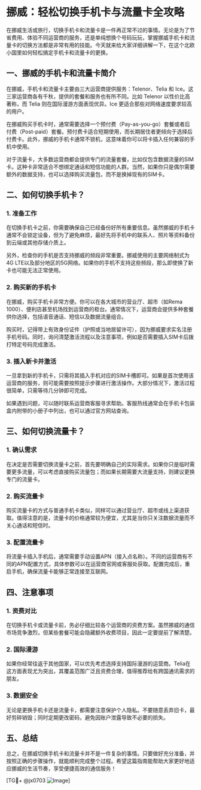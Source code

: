 # 挪威：轻松切换手机卡与流量卡全攻略

在挪威生活或旅行，切换手机卡和流量卡是一件再正常不过的事情。无论是为了节省费用、体验不同运营商的服务，还是单纯想换个号码玩玩，掌握挪威手机卡和流量卡的切换方法都是非常有用的技能。今天就来给大家详细讲解一下，在这个北欧小国里如何轻松搞定手机卡和流量卡的更换。

## 一、挪威的手机卡和流量卡简介

在挪威，手机卡和流量卡主要由三大运营商提供服务：Telenor、Telia 和 Ice。这三家运营商各有千秋，提供的套餐和服务也有所不同。比如 Telenor 以性价比高著称，而 Telia 则在国际漫游方面表现优异。Ice 更适合那些对网络速度要求较高的用户。

在挪威购买手机卡时，通常需要选择一个预付费（Pay-as-you-go）套餐或者后付费（Post-paid）套餐。预付费卡适合短期使用，而长期居住者更倾向于选择后付费卡。此外，挪威的手机卡通常不锁机，这意味着你可以将卡插入任何兼容的手机中使用。

对于流量卡，大多数运营商都会提供专门的流量套餐，比如仅包含数据流量的SIM卡。这种卡非常适合不想绑定通话和短信功能的人群。当然，如果你只是偶尔需要额外的数据支持，也可以选择购买流量包，而不是换掉现有的SIM卡。

## 二、如何切换手机卡？

### 1. 准备工作
在切换手机卡之前，你需要确保自己已经备份好所有重要信息。虽然挪威的手机卡通常不会锁定设备，但为了避免麻烦，最好先将手机中的联系人、照片等资料备份到云端或其他存储介质上。

另外，检查你的手机是否支持挪威的频段非常重要。挪威使用的主要网络制式为4G LTE以及部分地区的5G网络。如果你的手机不支持这些频段，那么即使换了新卡也可能无法正常使用。

### 2. 购买新的手机卡
在挪威，购买手机卡非常方便。你可以在各大城市的营业厅、超市（如Rema 1000）、便利店甚至机场找到运营商的柜台。通常情况下，运营商会提供多种套餐供你选择，包括语音通话、短信以及数据流量组合。

购买时，记得带上有效身份证件（护照或当地居留许可），因为挪威要求实名注册手机号码。同时，询问清楚激活流程以及注意事项，例如是否需要插入SIM卡后拨打特定号码完成激活。

### 3. 插入新卡并激活
一旦拿到新的手机卡，只需将其插入手机对应的SIM卡槽即可。如果是首次使用该运营商的服务，则可能需要按照提示步骤进行激活操作。大部分情况下，激活过程很简单，只需等待几分钟即可完成。

如果遇到问题，可以随时联系运营商客服寻求帮助。客服热线通常会在手机卡包装盒内附带的小册子中列出，也可以通过官方网站查询。

## 三、如何切换流量卡？

### 1. 确认需求
在决定是否需要切换流量卡之前，首先要明确自己的实际需求。如果你只是临时需要更多流量，可以考虑直接购买流量包；而如果长期需要大流量支持，则建议更换专门的流量卡。

### 2. 购买流量卡
购买流量卡的方式与普通手机卡类似，同样可以通过营业厅、超市或线上渠道获取。值得注意的是，流量卡的价格通常较为便宜，尤其是当你只关注数据流量而不关心通话和短信时。

### 3. 配置流量卡
将流量卡插入手机后，通常需要手动设置APN（接入点名称）。不同的运营商有不同的APN配置方式，具体参数可以在运营商官网或客服处获取。配置完成后，重启手机，确保流量卡能够正常连接至互联网。

## 四、注意事项

### 1. 资费对比
在切换手机卡或流量卡前，务必仔细比较各个运营商的资费方案。虽然挪威的通信市场竞争激烈，但某些套餐可能会隐藏额外收费项目，因此一定要提前了解清楚。

### 2. 国际漫游
如果你经常往返于其他国家，可以优先考虑选择支持国际漫游的运营商。Telia在这方面表现尤为突出，其覆盖范围广泛且资费合理，值得推荐给有跨国通讯需求的朋友。

### 3. 数据安全
无论是更换手机卡还是流量卡，都需要注意保护个人隐私。不要随意丢弃旧卡，最好剪碎销毁；同时定期更改密码，避免因账户泄露导致不必要的损失。

## 五、总结

总之，在挪威切换手机卡和流量卡并不是一件复杂的事情。只要做好充分准备，并按照正确的步骤操作，就能顺利完成整个过程。希望这篇指南能帮助大家更好地适应挪威的生活节奏，享受便捷高效的通信服务！

[TG💪+ @jx0703 ![Image](https://github.com/user-attachments/assets/dbca1d08-cadb-493c-b0ec-ad6f7a83f270)]